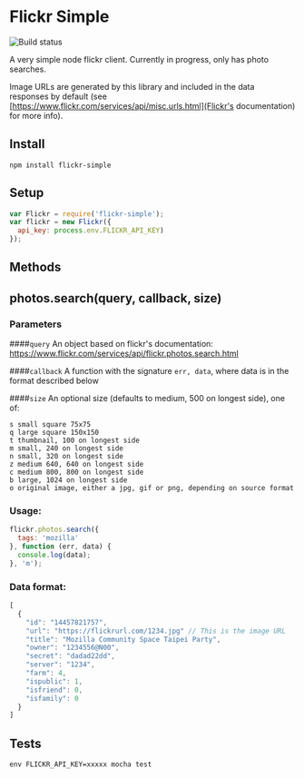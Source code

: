 # Flickr Simple

![Build status](https://travis-ci.org/k88hudson/flickr-simple.svg?branch=master)

A very simple node flickr client. Currently in progress, only has photo searches.

Image URLs are generated by this library and included in the data responses by default (see [https://www.flickr.com/services/api/misc.urls.html](Flickr's documentation) for more info).

## Install

```
npm install flickr-simple
```

## Setup

```js
var Flickr = require('flickr-simple');
var flickr = new Flickr({
  api_key: process.env.FLICKR_API_KEY)
});
```

## Methods

## photos.search(query, callback, size)

### Parameters

####`query`
An object based on flickr's documentation: https://www.flickr.com/services/api/flickr.photos.search.html

####`callback`
A function with the signature `err, data`, where data is in the format described below

####`size`
An optional size (defaults to medium, 500 on longest side), one of:

```
s small square 75x75
q large square 150x150
t thumbnail, 100 on longest side
m small, 240 on longest side
n small, 320 on longest side
z medium 640, 640 on longest side
c medium 800, 800 on longest side
b large, 1024 on longest side
o original image, either a jpg, gif or png, depending on source format
```

### Usage:
```js
flickr.photos.search({
  tags: 'mozilla'
}, function (err, data) {
  console.log(data);
}, 'm');
```

### Data format:
```js
[
  {
    "id": "14457821757",
    "url": "https://flickrurl.com/1234.jpg" // This is the image URL
    "title": "Mozilla Community Space Taipei Party",
    "owner": "1234556@N00",
    "secret": "dadad22dd",
    "server": "1234",
    "farm": 4,
    "ispublic": 1,
    "isfriend": 0,
    "isfamily": 0
  }
]
```

## Tests

```
env FLICKR_API_KEY=xxxxx mocha test
```
